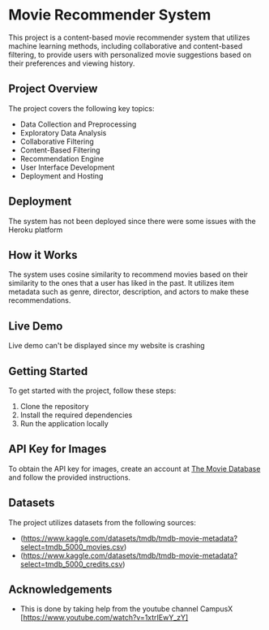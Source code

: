 # Movie Recommender System

This project is a content-based movie recommender system that utilizes machine learning methods, including collaborative and content-based filtering, to provide users with personalized movie suggestions based on their preferences and viewing history.

## Project Overview

The project covers the following key topics:
- Data Collection and Preprocessing
- Exploratory Data Analysis
- Collaborative Filtering
- Content-Based Filtering
- Recommendation Engine
- User Interface Development
- Deployment and Hosting

## Deployment

The system has not been deployed since there were some issues with the Heroku platform

## How it Works

The system uses cosine similarity to recommend movies based on their similarity to the ones that a user has liked in the past. It utilizes item metadata such as genre, director, description, and actors to make these recommendations.

## Live Demo

Live demo can't be displayed since my website is crashing

## Getting Started

To get started with the project, follow these steps:
1. Clone the repository
2. Install the required dependencies
3. Run the application locally

## API Key for Images

To obtain the API key for images, create an account at [The Movie Database](https://www.themoviedb.org/) and follow the provided instructions.

## Datasets

The project utilizes datasets from the following sources:
- (https://www.kaggle.com/datasets/tmdb/tmdb-movie-metadata?select=tmdb_5000_movies.csv)
- (https://www.kaggle.com/datasets/tmdb/tmdb-movie-metadata?select=tmdb_5000_credits.csv)

## Acknowledgements

- This is done by taking help from the youtube channel CampusX [https://www.youtube.com/watch?v=1xtrIEwY_zY]
